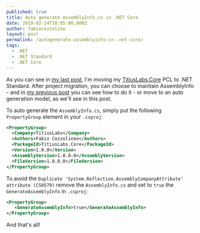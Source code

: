 ```yaml
---
published: true
title: Auto generate AssemblyInfo.cs in .NET Core
date: 2019-02-24T10:05:00.000Z
author: fabiocozzolino
layout: post
permalink: /autogenerate-assemblyinfo-in-.net-core/
tags:
  - .NET
  - .NET Standard
  - .NET Core
---
```

As you can see in [my last post](/update-portable-class-library-project-to-.net-standard/), I'm moving my [TitiusLabs.Core](https://github.com/fabiocozzolino/TitiusLabs.Xamarin) PCL to .NET Standard. After project migration, you can choose to maintain AssemblyInfo - and in [my previous post](/update-portable-class-library-project-to-.net-standard/) you can see how to do it - or move to an auto generation model, as we'll see in this post.

To auto generate the ```AssemblyInfo.cs```, simply put the following ```PropertyGroup``` element in your ```.csproj```:

```xml
<PropertyGroup>
  <Company>TitiusLabs</Company>
  <Authors>Fabio Cozzolinon</Authors>
  <PackageId>TitiusLabs.Core</PackageId>
  <Version>1.0.0</Version>
  <AssemblyVersion>1.0.0.0</AssemblyVersion>
  <FileVersion>1.0.0.0</FileVersion>
</PropertyGroup>
```

To avoid the ```Duplicate 'System.Reflection.AssemblyCompanyAttribute' attribute (CS0579)``` remove the ```AssemblyInfo.cs``` and set to ```true``` the ```GenerateAssemblyInfo``` in ```.csproj```:

```xml
<PropertyGroup>
   <GenerateAssemblyInfo>true</GenerateAssemblyInfo>
</PropertyGroup>
```

And that's all!
